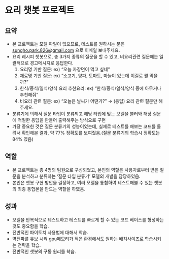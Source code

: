 # 요리 챗봇 프로젝트

## 요약
- 본 프로젝트는 모델 파일이 없으므로, 테스트를 원하시는 분은 sungho.park.826@gmail.com 으로 이메일 보내주세요.
- 요리 레시피 챗봇으로, 총 3가지 종류의 질문을 할 수 있고, 비요리관련 질문에는 일괄적으로 경고메시지로 응답한다.
    1. 요리명 기반 질문:  ex) “오늘 자장면이 먹고 싶네”
    2. 재료명 기반 질문:  ex) “소고기, 양파, 토마토, 마늘이 있는데 이걸로 뭘 먹을까?”
    3. 한식/중식/일식/양식 요리 추천요리:  ex) “한식/중식/일식/양식 중에 아무거나 추천해줘”
    4. 비요리 관련 질문:  ex)  “오늘은 날씨가 어떤가?” → (응답) 요리 관련 질문만 해주세요.
- 분류기에 의해서 질문 타입이 분류되고 해당 타입에 맞는 모델을 불러와 해당 질문에 적절한 응답을 만들어 출력해주는 방식으로 구현
- 가장 중요한 것은 질문 분류기의 성능이었는데, 실제로 테스트를 해보는 코드를 돌려서 확인해본 결과, 약 77% 정확도를 보여줬음.(질문 분류기의 학습시 정확도는 84% 였음)

## 역할
- 본 프로젝트는 총 4명의 팀원으로 구성되었고, 본인의 역할은 사용자로부터 받은 질문을 분석하고 분류하는 ‘질문 타입 분류기’ 모델의 개발을 담당하였음.
- 본인은 챗봇 구현 방안을 결정하고, 여러 모델을 통합하여 테스트해볼 수 있는 챗봇의 최종 통합본을 만드는 역할을 하였음.

## 성과
- 모델을 반복적으로 테스트하고 테스트를 빠르게 할 수 있는 코드 베이스를 형성하는것도 중요함을 학습.
- 전반적인 파이토치 사용법에 대해서 학습.
- 역전파를 유보 시켜 gpu메모리가 적은 환경에서도 원하는 배치사이즈로 학습시키는 전략을 학습.
- 전반적인 챗봇의 구동 원리를 학습.


